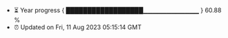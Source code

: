 - ⏳ Year progress { ██████████████████▁▁▁▁▁▁▁▁▁▁▁▁ } 60.88 %
- ⏰ Updated on Fri, 11 Aug 2023 05:15:14 GMT

